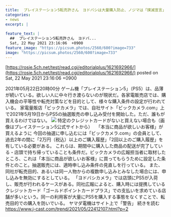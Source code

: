 ```yaml
---
title:  プレイステーション5転売許さん　ヨドバシは大量購入防止、ノジマは「撲滅宣言」  
categories:
- news
excerpt: |
  
feature_text: |
  ##  プレイステーション5転売許さん　ヨドバ...
  Sat, 22 May 2021 23:16:06  +0900
feature_image: "https://picsum.photos/2560/600?image=733"
image: "https://picsum.photos/2560/600?image=733"
---
```


[https://rosie.5ch.net/test/read.cgi/editorialplus/1621692966/](https://rosie.5ch.net/test/read.cgi/editorialplus/1621692966/)
posted on Sat, 22 May 2021 23:16:06  +0900

<!--more-->

2021年05月22日20時00分 ゲーム機「プレイステーション5」（PS5）は、品薄が続いている。欲しい人に中々行き渡らないのが現状だ。各家電販売店では、購入機会の平等性や転売対策などを目的として、様々な購入条件の設定が行われている。 家電量販店「ビックカメラ」では、自社サイト「ビックカメラ.com」上で2021年5月19日からPS5の抽選販売の申し込み受付を開始した。ただ、誰もが買えるわけではない。 ![](https://www.j-cast.com/trend/assets_c/2021/05/trend_20210521142912-thumb-645xauto-200764.jpg) 特定のクレジットカードがないと買えない場合も（画像はプレイステーション5公式サイトから） 　「本当に商品が欲しいお客様」が買えるように 今回の抽選に申し込むには「ビックカメラ.com」の会員として、過去2年の間に「2万円（税込）以上のご購入履歴」「2回以上のご購入履歴」を有している必要がある。 これらは、期間中に購入した商品の配送が完了している・店頭で持ち帰っていることも条件だ。ビックカメラの広報担当者に取材したところ、これは「本当に商品が欲しいお客様」に買ってもらうために設定した条件とのこと。抽選販売には、適時申し込み条件の見直しを行っている。 また、同社が転売目的、あるいは同一人物からの複数申し込みとみなした場合には、申し込みを無効にするとしている。 「ヨドバシカメラ」では店頭にPS5が入荷し、販売が行われるケースがある。同社広報によると、購入時には提携しているクレジットカード「ゴールドポイントカードプラス」での支払いを求めている店舗が多いという。同一の利用客が大量にPS5を購入する事態をなくすことで、転売目的での購入を防いでいる。 ヤマダ電機はサイト上で「警告」 続きを読む https://www.j-cast.com/trend/2021/05/22412107.html?p=2

